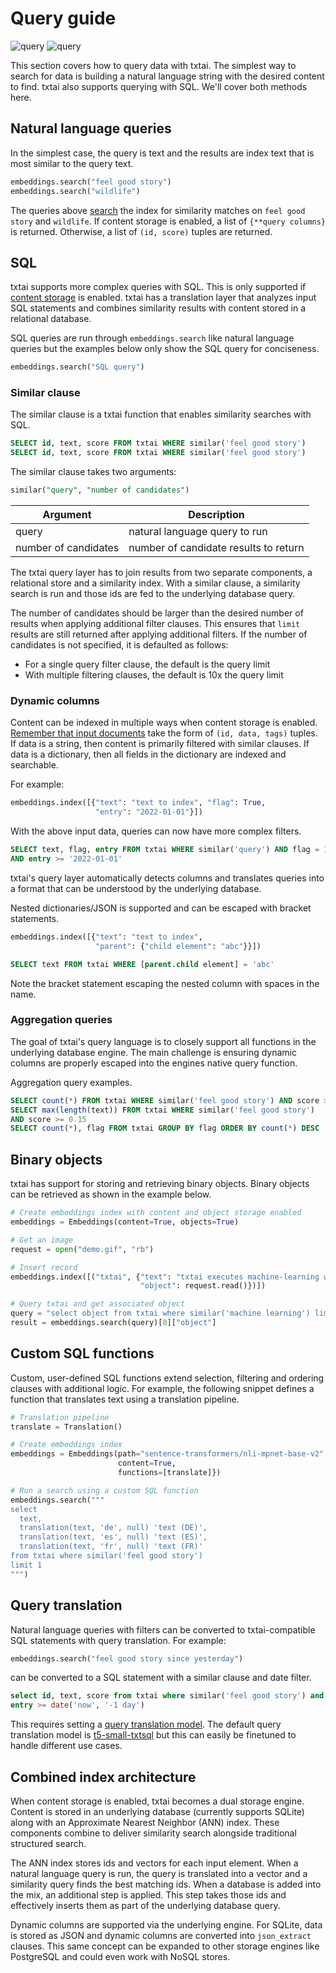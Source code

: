 # Query guide

![query](../images/query.png#only-light)
![query](../images/query-dark.png#only-dark)

This section covers how to query data with txtai. The simplest way to search for data is building a natural language string with the desired content to find. txtai also supports querying with SQL. We'll cover both methods here.

## Natural language queries

In the simplest case, the query is text and the results are index text that is most similar to the query text.

```python
embeddings.search("feel good story")
embeddings.search("wildlife")
```

The queries above [search](../methods#txtai.embeddings.base.Embeddings.search) the index for similarity matches on `feel good story` and `wildlife`. If content storage is enabled, a list of `{**query columns}` is returned. Otherwise, a list of `(id, score)` tuples are returned.

## SQL

txtai supports more complex queries with SQL. This is only supported if [content storage](../configuration/#content) is enabled. txtai has a translation layer that analyzes input SQL statements and combines similarity results with content stored in a relational database.

SQL queries are run through `embeddings.search` like natural language queries but the examples below only show the SQL query for conciseness.

```python
embeddings.search("SQL query")
```

### Similar clause

The similar clause is a txtai function that enables similarity searches with SQL.

```sql
SELECT id, text, score FROM txtai WHERE similar('feel good story')
SELECT id, text, score FROM txtai WHERE similar('feel good story')
```

The similar clause takes two arguments:

```sql
similar("query", "number of candidates")
```

| Argument              | Description                            |
| --------------------- | ---------------------------------------|
| query                 | natural language query to run          |
| number of candidates  | number of candidate results to return  |

The txtai query layer has to join results from two separate components, a relational store and a similarity index. With a similar clause, a similarity search is run and those ids are fed to the underlying database query.

The number of candidates should be larger than the desired number of results when applying additional filter clauses. This ensures that `limit` results are still returned after applying additional filters. If the number of candidates is not specified, it is defaulted as follows:

- For a single query filter clause, the default is the query limit
- With multiple filtering clauses, the default is 10x the query limit

### Dynamic columns

Content can be indexed in multiple ways when content storage is enabled. [Remember that input documents](../#index) take the form of `(id, data, tags)` tuples. If data is a string, then content is primarily filtered with similar clauses. If data is a dictionary, then all fields in the dictionary are indexed and searchable.

For example:

```python
embeddings.index([{"text": "text to index", "flag": True,
                   "entry": "2022-01-01"}])
```

With the above input data, queries can now have more complex filters.

```sql
SELECT text, flag, entry FROM txtai WHERE similar('query') AND flag = 1
AND entry >= '2022-01-01'
```

txtai's query layer automatically detects columns and translates queries into a format that can be understood by the underlying database.

Nested dictionaries/JSON is supported and can be escaped with bracket statements.

```python
embeddings.index([{"text": "text to index",
                   "parent": {"child element": "abc"}}])
```

```sql
SELECT text FROM txtai WHERE [parent.child element] = 'abc'
```

Note the bracket statement escaping the nested column with spaces in the name.

### Aggregation queries

The goal of txtai's query language is to closely support all functions in the underlying database engine. The main challenge is ensuring dynamic columns are properly escaped into the engines native query function. 

Aggregation query examples.

```sql
SELECT count(*) FROM txtai WHERE similar('feel good story') AND score >= 0.15
SELECT max(length(text)) FROM txtai WHERE similar('feel good story')
AND score >= 0.15
SELECT count(*), flag FROM txtai GROUP BY flag ORDER BY count(*) DESC
```

## Binary objects

txtai has support for storing and retrieving binary objects. Binary objects can be retrieved as shown in the example below.

```python
# Create embeddings index with content and object storage enabled
embeddings = Embeddings(content=True, objects=True)

# Get an image
request = open("demo.gif", "rb")

# Insert record
embeddings.index([("txtai", {"text": "txtai executes machine-learning workflows.",
                             "object": request.read()})])

# Query txtai and get associated object
query = "select object from txtai where similar('machine learning') limit 1"
result = embeddings.search(query)[0]["object"]
```

## Custom SQL functions

Custom, user-defined SQL functions extend selection, filtering and ordering clauses with additional logic. For example, the following snippet defines a function that translates text using a translation pipeline.

```python
# Translation pipeline
translate = Translation()

# Create embeddings index
embeddings = Embeddings(path="sentence-transformers/nli-mpnet-base-v2",
                        content=True,
                        functions=[translate]})

# Run a search using a custom SQL function
embeddings.search("""
select
  text,
  translation(text, 'de', null) 'text (DE)',
  translation(text, 'es', null) 'text (ES)',
  translation(text, 'fr', null) 'text (FR)'
from txtai where similar('feel good story')
limit 1
""")
```

## Query translation

Natural language queries with filters can be converted to txtai-compatible SQL statements with query translation. For example:

```python
embeddings.search("feel good story since yesterday")
```

can be converted to a SQL statement with a similar clause and date filter.

```sql
select id, text, score from txtai where similar('feel good story') and
entry >= date('now', '-1 day')
```

This requires setting a [query translation model](../configuration#query). The default query translation model is [t5-small-txtsql](https://huggingface.co/NeuML/t5-small-txtsql) but this can easily be finetuned to handle different use cases.

## Combined index architecture

When content storage is enabled, txtai becomes a dual storage engine. Content is stored in an underlying database (currently supports SQLite) along with an Approximate Nearest Neighbor (ANN) index. These components combine to deliver similarity search alongside traditional structured search.

The ANN index stores ids and vectors for each input element. When a natural language query is run, the query is translated into a vector and a similarity query finds the best matching ids. When a database is added into the mix, an additional step is applied. This step takes those ids and effectively inserts them as part of the underlying database query.

Dynamic columns are supported via the underlying engine. For SQLite, data is stored as JSON and dynamic columns are converted into `json_extract` clauses. This same concept can be expanded to other storage engines like PostgreSQL and could even work with NoSQL stores. 
